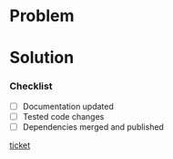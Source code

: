 # Problem

<!-- explain the problem this PR solves -->

# Solution

<!-- explain how this PR solves the problem -->

### Checklist

<!-- `x` completed boxes,  wrap tildes ~if unnecessary~ -->

- [ ] Documentation updated
- [ ] Tested code changes
- [ ] Dependencies merged and published

[ticket]()
